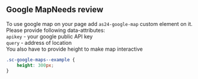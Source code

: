 <h2>Google Map<span class="status review">Needs review</span></h2>

To use google map on your page add `as24-google-map` custom element on it. Please provide following data-attributes:  
`apikey` - your google public API key  
`query` - address of location  
You also have to provide height to make map interactive

```css
.sc-google-maps--example {
    height: 300px;
}
```

<style>
#google-map .sc-google-maps {
    height: 300px;
}
</style>
